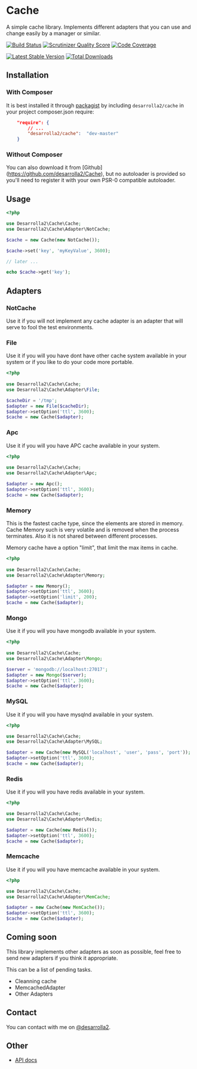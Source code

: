 # Cache

A simple cache library. Implements different adapters that you can use and change 
easily by a manager or similar.

[![Build Status](https://secure.travis-ci.org/desarrolla2/Cache.png)](http://travis-ci.org/desarrolla2/Cache) [![Scrutinizer Quality Score](https://scrutinizer-ci.com/g/desarrolla2/Cache/badges/quality-score.png?s=940939c8d0bf2056188455594f4332a002a968c2)](https://scrutinizer-ci.com/g/desarrolla2/Cache/) [![Code Coverage](https://scrutinizer-ci.com/g/desarrolla2/Cache/badges/coverage.png?s=16037142f461dcfdfd6ad57561e231881252197b)](https://scrutinizer-ci.com/g/desarrolla2/Cache/)

[![Latest Stable Version](https://poser.pugx.org/desarrolla2/cache/v/stable.png)](https://packagist.org/packages/desarrolla2/cache) [![Total Downloads](https://poser.pugx.org/desarrolla2/cache/downloads.png)](https://packagist.org/packages/desarrolla2/cache)



## Installation

### With Composer

It is best installed it through [packagist](http://packagist.org/packages/desarrolla2/cache) 
by including
`desarrolla2/cache` in your project composer.json require:

``` json
    "require": {
        // ...
        "desarrolla2/cache":  "dev-master"
    }
```

### Without Composer

You can also download it from [Github] (https://github.com/desarrolla2/Cache), 
but no autoloader is provided so you'll need to register it with your own PSR-0 
compatible autoloader.

## Usage


``` php
<?php

use Desarrolla2\Cache\Cache;
use Desarrolla2\Cache\Adapter\NotCache;

$cache = new Cache(new NotCache());

$cache->set('key', 'myKeyValue', 3600);

// later ...

echo $cache->get('key');

```

## Adapters

### NotCache

Use it if you will not implement any cache adapter is an adapter that will serve 
to fool the test environments.

### File

Use it if you will you have dont have other cache system available in your system
or if you like to do your code more portable.

``` php
<?php
    
use Desarrolla2\Cache\Cache;
use Desarrolla2\Cache\Adapter\File;

$cacheDir = '/tmp';
$adapter = new File($cacheDir);
$adapter->setOption('ttl', 3600);
$cache = new Cache($adapter);

```

### Apc

Use it if you will you have APC cache available in your system.

``` php
<?php
    
use Desarrolla2\Cache\Cache;
use Desarrolla2\Cache\Adapter\Apc;

$adapter = new Apc();
$adapter->setOption('ttl', 3600);
$cache = new Cache($adapter);

```

### Memory

This is the fastest cache type, since the elements are stored in memory. 
Cache Memory such is very volatile and is removed when the process terminates.
Also it is not shared between different processes.

Memory cache have a option "limit", that limit the max items in cache.

``` php
<?php
    
use Desarrolla2\Cache\Cache;
use Desarrolla2\Cache\Adapter\Memory;

$adapter = new Memory();
$adapter->setOption('ttl', 3600);
$adapter->setOption('limit', 200);
$cache = new Cache($adapter);

```

### Mongo

Use it if you will you have mongodb available in your system.

``` php
<?php
    
use Desarrolla2\Cache\Cache;
use Desarrolla2\Cache\Adapter\Mongo;

$server = 'mongodb://localhost:27017';
$adapter = new Mongo($server);
$adapter->setOption('ttl', 3600);
$cache = new Cache($adapter);

```

### MySQL

Use it if you will you have mysqlnd available in your system.

``` php
<?php

use Desarrolla2\Cache\Cache;
use Desarrolla2\Cache\Adapter\MySQL;

$adapter = new Cache(new MySQL('localhost', 'user', 'pass', 'port'));
$adapter->setOption('ttl', 3600);
$cache = new Cache($adapter);

```

### Redis

Use it if you will you have redis available in your system.

``` php
<?php

use Desarrolla2\Cache\Cache;
use Desarrolla2\Cache\Adapter\Redis;

$adapter = new Cache(new Redis());
$adapter->setOption('ttl', 3600);
$cache = new Cache($adapter);

```

### Memcache

Use it if you will you have memcache available in your system.

``` php
<?php

use Desarrolla2\Cache\Cache;
use Desarrolla2\Cache\Adapter\MemCache;

$adapter = new Cache(new MemCache());
$adapter->setOption('ttl', 3600);
$cache = new Cache($adapter);

```




## Coming soon

This library implements other adapters as soon as possible, feel free to send 
new adapters if you think it appropriate.

This can be a list of pending tasks.

* Cleanning cache
* MemcachedAdapter
* Other Adapters

## Contact

You can contact with me on [@desarrolla2](https://twitter.com/desarrolla2).

## Other

* [API docs](http://cache.desarrolla2.com/api/namespaces/Desarrolla2.Cache.html)
